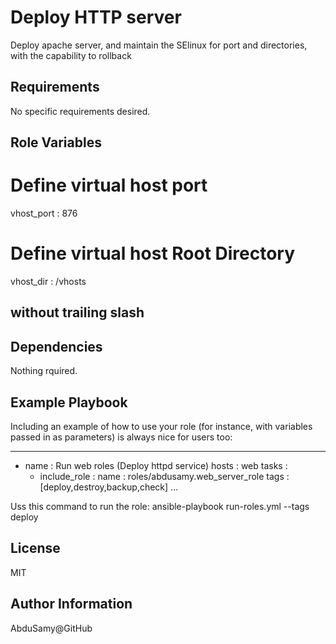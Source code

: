 Deploy HTTP server
==================

Deploy apache server, and maintain the SElinux for port and directories, with the capability to rollback

Requirements
------------

No specific requirements desired.

Role Variables
--------------

# Define virtual host port
vhost_port      : 876

# Define virtual host Root Directory
vhost_dir	: /vhosts      
## without trailing slash


Dependencies
------------

Nothing rquired.

Example Playbook
----------------

Including an example of how to use your role (for instance, with variables passed in as parameters) is always nice for users too:


---
 - name                 : Run web roles (Deploy httpd service)
   hosts                : web
   tasks                :
    - include_role      :
       name             : roles/abdusamy.web_server_role
      tags              : [deploy,destroy,backup,check]
...

Uss this command to run the role:
ansible-playbook run-roles.yml --tags deploy


License
-------

MIT

Author Information
------------------

AbduSamy@GitHub
